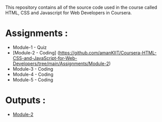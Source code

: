 
This repository contains all of the source code used in the course called HTML, CSS and Javascript for Web Developers in Coursera.


# Assignments :

* Module-1 - Quiz 
* [Module-2 - Coding] (https://github.com/amanKIIT/Coursera-HTML-CSS-and-JavaScript-for-Web-Developers/tree/main/Assignments/Module-2)
* Module-3 - Coding
* Module-4 - Coding
* Module-5 - Coding


# Outputs :

* [Module-2](https://amankiit.github.io/Coursera-HTML-CSS-and-JavaScript-for-Web-Developers/Assignments/Module-2/index.html)

